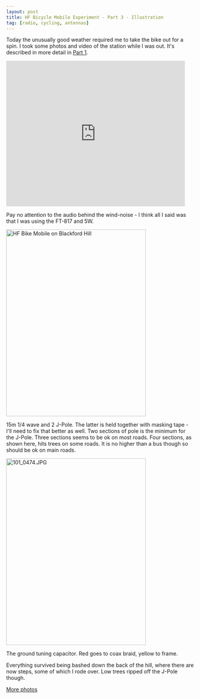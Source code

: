 ```yaml
---
layout: post
title: HF Bicycle Mobile Experiment - Part 3 - Illustration
tag: [radio, cycling, antennas]
---
```


Today the unusually good weather required me to take the bike out for
a spin. I took some photos and video of the station while I was
out. It's described in more detail in <a rel="start"
href="/blog/2011/03/19/HF-Bicycle-Mobile-Experiment-Part-1.html">Part
1</a>.

<iframe title="YouTube video player" width="480" height="390"
src="http://www.youtube.com/embed/4OeF0XLYJO8" frameborder="0"
allowfullscreen></iframe>

Pay no attention to the audio behind the wind-noise - I think all I
said was that I was using the FT-817 and 5W.

<img
src="http://farm6.static.flickr.com/5309/5557283960_fc600b3d91.jpg"
width="375" height="500" alt="HF Bike Mobile on Blackford Hill" />

15m 1/4 wave and 2 J-Pole. The latter is held together with masking
tape - I'll need to fix that better as well. Two sections of pole is
the minimum for the J-Pole. Three sections seems to be ok on most
roads. Four sections, as shown here, hits trees on some roads. It is
no higher than a bus though so should be ok on main roads.

<img
src="http://farm6.static.flickr.com/5252/5557297492_6a1be9e006.jpg"
width="375" height="500" alt="101_0474.JPG" />

The ground tuning capacitor. Red goes to coax braid, yellow to frame.

Everything survived being bashed down the back of the hill, where
there are now steps, some of which I rode over. Low trees ripped off
the J-Pole though.

<a href="http://www.flickr.com/photos/58967572@N03/sets/72157626343215344/">More photos</a>
